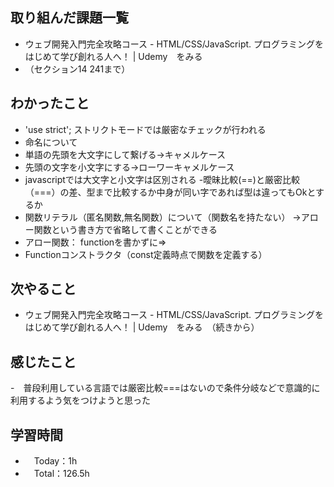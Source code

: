 ## 取り組んだ課題一覧
- ウェブ開発入門完全攻略コース - HTML/CSS/JavaScript. プログラミングをはじめて学び創れる人へ！ | Udemy　をみる
- （セクション14 241まで）

## わかったこと
- 'use strict'; ストリクトモードでは厳密なチェックが行われる
- 命名について
 - 単語の先頭を大文字にして繋げる→キャメルケース
 - 先頭の文字を小文字にする→ローワーキャメルケース
- javascriptでは大文字と小文字は区別される
-曖昧比較(==)と厳密比較（===）の差、型まで比較するか中身が同い字であれば型は違ってもOkとするか
- 関数リテラル（匿名関数,無名関数）について（関数名を持たない） →アロー関数という書き方で省略して書くことができる
- アロー関数： functionを書かずに=>
- Functionコンストラクタ（const定義時点で関数を定義する）

## 次やること
- ウェブ開発入門完全攻略コース - HTML/CSS/JavaScript. プログラミングをはじめて学び創れる人へ！ | Udemy　をみる　（続きから）

## 感じたこと
-　普段利用している言語では厳密比較===はないので条件分岐などで意識的に利用するよう気をつけようと思った

## 学習時間
- 　Today：1h
- 　Total：126.5h
